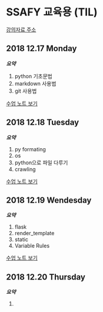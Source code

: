 # SSAFY 교육용 (TIL)

[강의자료 주소](http://github.com/djpy2/)

## 2018 12.17 Monday

***요약***

1. python 기초문법
2. markdown 사용법
3. git 사용법

[수업 노트 보기](1217/README.md)

## 2018 12.18 Tuesday

***요약***

1. py formating
2. os
3. python으로 파일 다루기
4. crawling

[수업 노트 보기](1218/README.md)

## 2018 12.19 Wendesday

***요약***

1. flask
2. render_template
3. static
4. Variable Rules

[수업 노트 보기](1219/README.md)

## 2018 12.20 Thursday

***요약***

1. 
